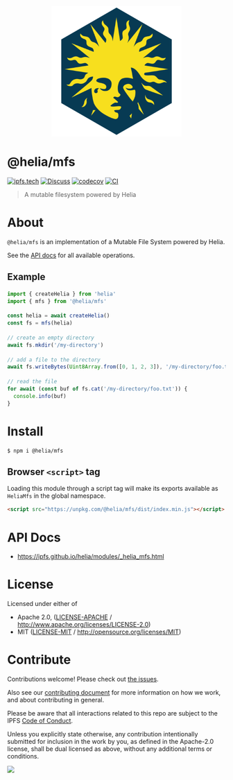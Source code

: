 <p align="center">
  <a href="https://github.com/ipfs/helia" title="Helia">
    <img src="https://raw.githubusercontent.com/ipfs/helia/main/assets/helia.png" alt="Helia logo" width="300" />
  </a>
</p>

# @helia/mfs

[![ipfs.tech](https://img.shields.io/badge/project-IPFS-blue.svg?style=flat-square)](https://ipfs.tech)
[![Discuss](https://img.shields.io/discourse/https/discuss.ipfs.tech/posts.svg?style=flat-square)](https://discuss.ipfs.tech)
[![codecov](https://img.shields.io/codecov/c/github/ipfs/helia.svg?style=flat-square)](https://codecov.io/gh/ipfs/helia)
[![CI](https://img.shields.io/github/actions/workflow/status/ipfs/helia/main.yml?branch=main\&style=flat-square)](https://github.com/ipfs/helia/actions/workflows/main.yml?query=branch%3Amain)

> A mutable filesystem powered by Helia

# About

<!--

!IMPORTANT!

Everything in this README between "# About" and "# Install" is automatically
generated and will be overwritten the next time the doc generator is run.

To make changes to this section, please update the @packageDocumentation section
of src/index.js or src/index.ts

To experiment with formatting, please run "npm run docs" from the root of this
repo and examine the changes made.

-->

`@helia/mfs` is an implementation of a Mutable File System powered by Helia.

See the [API docs](https://ipfs.github.io/helia/modules/_helia_mfs.html) for all available operations.

## Example

```typescript
import { createHelia } from 'helia'
import { mfs } from '@helia/mfs'

const helia = await createHelia()
const fs = mfs(helia)

// create an empty directory
await fs.mkdir('/my-directory')

// add a file to the directory
await fs.writeBytes(Uint8Array.from([0, 1, 2, 3]), '/my-directory/foo.txt')

// read the file
for await (const buf of fs.cat('/my-directory/foo.txt')) {
  console.info(buf)
}
```

# Install

```console
$ npm i @helia/mfs
```

## Browser `<script>` tag

Loading this module through a script tag will make its exports available as `HeliaMfs` in the global namespace.

```html
<script src="https://unpkg.com/@helia/mfs/dist/index.min.js"></script>
```

# API Docs

- <https://ipfs.github.io/helia/modules/_helia_mfs.html>

# License

Licensed under either of

- Apache 2.0, ([LICENSE-APACHE](LICENSE-APACHE) / <http://www.apache.org/licenses/LICENSE-2.0>)
- MIT ([LICENSE-MIT](LICENSE-MIT) / <http://opensource.org/licenses/MIT>)

# Contribute

Contributions welcome! Please check out [the issues](https://github.com/ipfs/helia/issues).

Also see our [contributing document](https://github.com/ipfs/community/blob/master/CONTRIBUTING_JS.md) for more information on how we work, and about contributing in general.

Please be aware that all interactions related to this repo are subject to the IPFS [Code of Conduct](https://github.com/ipfs/community/blob/master/code-of-conduct.md).

Unless you explicitly state otherwise, any contribution intentionally submitted for inclusion in the work by you, as defined in the Apache-2.0 license, shall be dual licensed as above, without any additional terms or conditions.

[![](https://cdn.rawgit.com/jbenet/contribute-ipfs-gif/master/img/contribute.gif)](https://github.com/ipfs/community/blob/master/CONTRIBUTING.md)
